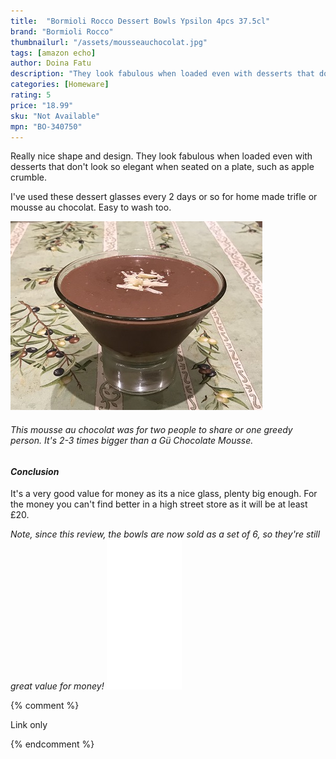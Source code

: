 ```yaml
---
title:  "Bormioli Rocco Dessert Bowls Ypsilon 4pcs 37.5cl"
brand: "Bormioli Rocco"
thumbnailurl: "/assets/mousseauchocolat.jpg"
tags: [amazon echo]
author: Doina Fatu
description: "They look fabulous when loaded even with desserts that don't look so elegant when seated on a plate, such as apple crumble."
categories: [Homeware]
rating: 5
price: "18.99"
sku: "Not Available"
mpn: "BO-340750"
---
```


Really nice shape and design. They look fabulous when loaded even with desserts that don't look so elegant when seated on a plate, such as apple crumble.

I've used these dessert glasses every 2 days or so for home made trifle or mousse au chocolat. Easy to wash too.

![Mousse au chocolat](/assets/mousseauchocolat.jpg)
<h6>This mousse au chocolat was for two people to share or one greedy person. It's 2-3 times bigger than a Gü Chocolate Mousse.</h6>

<h4><em>Conclusion</em></h4>

It's a very good value for money as its a nice glass, plenty big enough.
For the money you can't find better in a high street store as it will be at least £20.

<em>
Note, since this review, the bowls are now sold as a set of 6, so they're still great value for money!
</em>

<iframe style="width:120px;height:240px;" marginwidth="0" marginheight="0" scrolling="no" frameborder="0" src="//ws-eu.amazon-adsystem.com/widgets/q?ServiceVersion=20070822&OneJS=1&Operation=GetAdHtml&MarketPlace=GB&source=ss&ref=as_ss_li_til&ad_type=product_link&tracking_id={{site.affid}}&language=en_GB&marketplace=amazon&region=GB&placement=B078HXZH6S&asins=B078HXZH6S&linkId=178804c6060df6ca9bf936e2b607df76&show_border=true&link_opens_in_new_window=true">
</iframe>

{% comment %}

Link only

{% endcomment %}